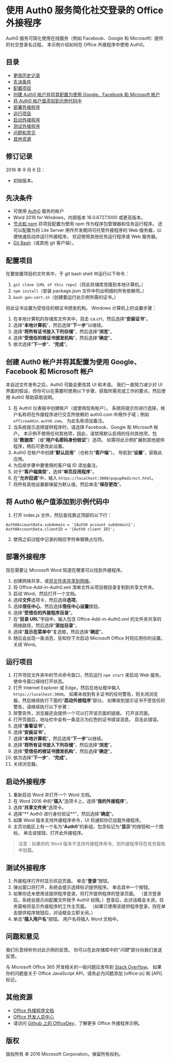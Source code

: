 # 使用 Auth0 服务简化社交登录的 Office 外接程序

Auth0 服务可简化使用在线服务（例如 Facebook、Google 和 Microsoft）提供的社交登录名过程。 本示例介绍如何在 Office 外接程序中使用 Auth0。 

## 目录
* [更改历史记录](#修订记录)
* [先决条件](#先决条件)
* [配置项目](#配置项目)
* [创建 Auth0 帐户并将其配置为使用 Google、Facebook 和 Microsoft 帐户](#创建-auth0-帐户并将其配置为使用-googlefacebook-和-microsoft-帐户)
* [将 Auth0 帐户值添加到示例代码中](#将-auth0-帐户值添加到示例代码中)
* [部署外接程序](#部署外接程序)
* [运行项目](#运行项目)
* [启动外接程序](#启动外接程序)
* [测试外接程序](#测试外接程序)
* [问题和意见](#问题和意见)
* [其他资源](#其他资源)

## 修订记录

2016 年 9 月 6 日：

* 初始版本。

## 先决条件

* 可使用 [Auth0](https://auth0.com) 服务的帐户
* Word 2016 for Windows，内部版本 16.0.6727.1000 或更高版本。
* [节点和 npm](https://nodejs.org/en/) 将项目配置为使用 npm 作为程序包管理器和任务运行程序。 还可以配置为将 Lite Server 用作开发期间可托管外接程序的 Web 服务器，以便快速启动并运行外接程序。 欢迎使用其他任务运行程序或 Web 服务器。
* [Git Bash](https://git-scm.com/downloads)（或其他 git 客户端）。

## 配置项目

在要放置项目的文件夹中，于 git bash shell 中运行以下命令：

1. ```git clone {URL of this repo}```（将此存储库克隆到本地计算机。）
2. ```npm install```（安装 package.json 文件中列出明细的所有依赖项。）
3. ```bash gen-cert.sh```（创建要运行此示例所需的证书。） 

将此证书设置为受信任的根证书颁发机构。 Windows 计算机上的设置步骤：

1. 在本地计算机的存储库文件夹中，双击 ca.crt，然后选择“**安装证书**”。 
2. 选择“**本地计算机**”，然后选择“**下一步**”以继续。 
3. 选择“**将所有证书放入下列存储**”，然后选择“**浏览**”。
4. 选择“**受信任的根证书颁发机构**”，然后选择“**确定**”。 
5. 依次选择“**下一步**”、“**完成**”。 

## 创建 Auth0 帐户并将其配置为使用 Google、Facebook 和 Microsoft 帐户

本自述文件发布之后，Auth0 可能会更改其 UI 和术语。 我们一直努力减少对 UI 界面的假设，但你可以在需要时使用以下步骤，获取所需完成工作的要点，然后使用 Auth0 帮助获取说明。

1. 在 Auth0 仪表板中创建帐户（或使用现有帐户）。 系统将提示你进行选择，帐户名称将在外接程序进行交互所依赖的 auth0.com 中用作子域；例如 `officeaddin.auth0.com`。 为此名称添加备注。
2. 当系统提示选择提供程序时，请选择 Facebook、Google 和 Microsoft 帐户。 本示例不使用任何其他项，因此，请禁用默认启用的任何其他项，包括“**数据库**”（或“**用户名密码身份验证**”）选项。 如需将此示例扩展到其他提供程序，稍后可更改此设置。
3. Auth0 在帐户中创建“**默认应用**”（也称为“**客户端**”）。 导航到“**设置**”，获取此应用。
4. 为后续步骤中要使用的客户端 ID 添加备注。
5. 对于“**客户端类型**”，选择“**单页应用程序**”。 
6. 在“**允许回调**”中，输入 `https://localhost:3000/popupRedirect.html`。
7. 将所有其他设置都保留为默认值，然后单击“**保存更改**”。

## 将 Auth0 帐户值添加到示例代码中

1. 打开 index.js 文件，然后查找靠近顶部的以下行：
```
Auth0AccountData.subdomain = '{Auth0 account subdomain}';
Auth0AccountData.clientID = '{Auth0 client ID}';
```
2. 使用之前过程中记录的相应字符串替换占位符。

## 部署外接程序

现在需要让 Microsoft Word 知道在哪里可以找到外接程序。

1. 创建网络共享，或[将文件夹共享到网络](https://technet.microsoft.com/en-us/library/cc770880.aspx)。
2. 将 Office-Add-in-Auth0.xml 清单文件从项目根目录复制到共享文件夹。
3. 启动 Word，然后打开一个文档。
4. 选择**文件**选项卡，然后选择**选项**。
5. 选择**信任中心**，然后选择**信任中心设置**按钮。
6. 选择“**受信任的外接程序目录**”。
7. 在“**目录 URL**”字段中，输入包含 Office-Add-in-Auth0.xml 的文件夹共享的网络路径，然后选择“**添加目录**”。
8. 选择“**显示在菜单中**”复选框，然后选择“**确定**”。
9. 随后会出现一条消息，告知你下次启动 Microsoft Office 时将应用你的设置。 关闭 Word。

## 运行项目

1. 打开项目文件夹中的节点命令窗口，然后运行 ```npm start``` 来启动 Web 服务。 使命令窗口保持打开状态。
2. 打开 Internet Explorer 或 Edge，然后在地址框中输入 ```https://localhost:3000```。 如果未收到有关证书的任何警告，则关闭浏览器，然后继续执行下面的“**启动外接程序**”部分。 如果收到提示证书不受信任的警告，请继续执行以下步骤：
3. 除警告外，浏览器还会提供一个可以打开该页面的链接。 打开该页面。
4. 打开页面后，地址栏中会有一条显示为红色的证书错误消息。 双击此错误。
5. 选择“**查看证书**”。
5. 选择“**安装证书**”。
4. 选择“**本地计算机**”，然后选择“**下一步**”以继续。 
3. 选择“**将所有证书放入下列存储**”，然后选择“**浏览**”。
4. 选择“**受信任的根证书颁发机构**”，然后选择“**确定**”。 
5. 依次选择“**下一步**”、“**完成**”。
6. 关闭浏览器。

## 启动外接程序

1. 重新启动 Word 并打开一个 Word 文档。
2. 在 Word 2016 中的“**插入**”选项卡上，选择“**我的外接程序**”。
3. 选择“**共享文件夹**”选项卡。
4. 选择“** Auth0 进行身份验证**”，然后选择“**确定**”。
5. 如果 Word 版本支持外接程序命令，UI 将通知你已加载外接程序。
6. 主页功能区上有一个名为“**Auth0**”的新组，包含标记为“**显示**”的按钮和一个图标。 单击该按钮，打开此外接程序。

 > 注意：如果你的 Word 版本不支持外接程序命令，则外接程序将在任务窗格中加载。

## 测试外接程序

1. 外接程序打开时显示欢迎页面。 单击“**登录**”按钮。
2. 弹出窗口将打开，系统会提示选择标识提供程序。 单击其中一个按钮。 
3. 如果你还未使用该提供程序登录，将打开提供程序的登录页面。 （首次登录后，系统会提示向配置文件授予 Auth0 权限。）登录后，此对话框会关闭，任务窗格将显示外接程序的工作主页面。 （如果已使用该提供程序登录，则在单击提供程序按钮后，对话框会立即关闭。）
4. 单击“**插入用户名**”按钮。 用户名将插入 Word 文档中。

## 问题和意见

我们乐意倾听你对此示例的反馈。 你可以在此存储库中的“*问题*”部分向我们发送反馈。

与 Microsoft Office 365 开发相关的一般问题应发布到 [Stack Overflow](http://stackoverflow.com/questions/tagged/office-js+API)。 如果你的问题是关于 Office JavaScript API，请务必为问题添加 [office-js] 和 [API].标记。

## 其他资源

* [Office 外接程序文档](https://msdn.microsoft.com/en-us/library/office/jj220060.aspx)
* [Office 开发人员中心](http://dev.office.com/)
* 请访问 [Github 上的 OfficeDev](https://github.com/officedev)，了解更多 Office 外接程序示例。

## 版权
版权所有 © 2016 Microsoft Corporation。保留所有权利。

